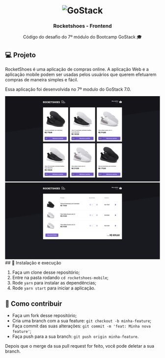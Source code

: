 <h1 align="center">
  <img alt="GoStack" src="https://rocketseat-cdn.s3-sa-east-1.amazonaws.com/bootcamp-header.png" width="200px" />
</h1>

<h3 align="center">Rocketshoes - Frontend</h3>

<p align="center">Código do desafio do 7º módulo do Bootcamp GoStack 🎓</p>

## 💻 Projeto

RocketShoes é uma aplicação de compras online. A aplicação Web e a aplicação mobile podem ser usadas pelos usuários que querem efetuarem compras de maneira simples e fácil.

Essa aplicação foi desenvolvida no 7º modulo do GoStack 7.0.

<img src="screenshots/001.png"/>
<img src="screenshots/002.png"/>
## 🚀 Instalação e execução

1. Faça um clone desse repositório;
2. Entre na pasta rodando `cd rocketshoes-mobile`;
3. Rode `yarn` para instalar as dependências;
4. Rode `yarn start` para iniciar a aplicação.

## 🤔 Como contribuir

- Faça um fork desse repositório;
- Cria uma branch com a sua feature: `git checkout -b minha-feature`;
- Faça commit das suas alterações: `git commit -m 'feat: Minha nova feature'`;
- Faça push para a sua branch: `git push origin minha-feature`.

Depois que o merge da sua pull request for feito, você pode deletar a sua branch.
